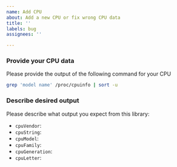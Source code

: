 ```yaml
---
name: Add CPU
about: Add a new CPU or fix wrong CPU data
title: ''
labels: bug
assignees: ''

---
```


### Provide your CPU data

Please provide the output of the following command for your CPU

```sh
grep 'model name' /proc/cpuinfo | sort -u
```

### Describe desired output

Please describe what output you expect from this library:

* `cpuVendor`:
* `cpuString`:
* `cpuModel`:
* `cpuFamily`:
* `cpuGeneration`:
* `cpuLetter`:
